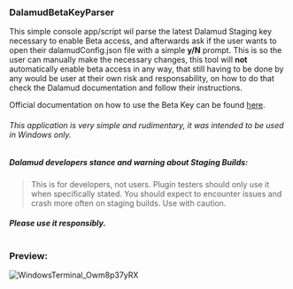### DalamudBetaKeyParser

This simple console app/script wil parse the latest Dalamud Staging key necessary to enable Beta access, and afterwards ask if the user wants to open their dalamudConfig.json file with a simple **y/N** prompt. This is so the user can manually make the necessary changes, this tool will **not** automatically enable beta access in any way, that still having to be done by any would be user at their own risk and responsability, on how to do that check the Dalamud documentation and follow their instructions.

Official documentation on how to use the Beta Key can be found <a href="https://goatcorp.github.io/faq/dalamud_troubleshooting.html#:~:text=Go%20to%20%25AppData%25%5CXIVLauncher,quotes)%20to%20disable%20Dalamud%20Staging.">here</a>.




###### This application is very simple and rudimentary, it was intended to be used in Windows only.

##### Dalamud developers stance and warning about Staging Builds:
> This is for developers, not users. Plugin testers should only use it when specifically stated. You should expect to encounter issues and crash more often on staging builds. Use with caution.
##### Please use it responsibly. <br> <br>


### Preview:
![WindowsTerminal_Owm8p37yRX](https://user-images.githubusercontent.com/39604793/226851797-94ac6563-f9f1-45b7-a15e-d12ac96f0535.png)
